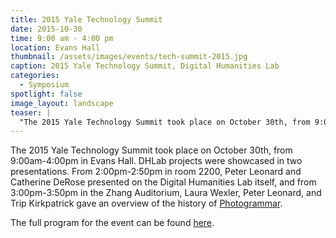 ```yaml
---
title: 2015 Yale Technology Summit
date: 2015-10-30
time: 9:00 am - 4:00 pm
location: Evans Hall
thumbnail: /assets/images/events/tech-summit-2015.jpg
caption: 2015 Yale Technology Summit, Digital Humanities Lab
categories: 
  - Symposium
spotlight: false 
image_layout: landscape
teaser: |
  "The 2015 Yale Technology Summit took place on October 30th, from 9:00am-4:00pm in Evans Hall. DHLab projects were showcased in two presentations. From 2:00pm-2:50pm in room 2200, Peter Leonard and..."
---
```


The 2015 Yale Technology Summit took place on October 30th, from 9:00am-4:00pm in Evans Hall. DHLab projects were showcased in two presentations. From 2:00pm-2:50pm in room 2200, Peter Leonard and Catherine DeRose presented on the Digital Humanities Lab itself, and from 3:00pm-3:50pm in the Zhang Auditorium, Laura Wexler, Peter Leonard, and Trip Kirkpatrick gave an overview of the history of [Photogrammar](http://web.library.yale.edu/dhlab/photogrammar).

The full program for the event can be found [here](http://www.cvent.com/events/2015-yale-technology-summit/agenda-74948859ce6046248c32dada831f4c9d.aspx).